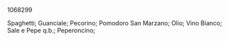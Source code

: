 1068299

Spaghetti;
Guanciale;
Pecorino;
Pomodoro San Marzano;
Olio;
Vino Bianco;
Sale e Pepe q.b.;
Peperoncino;
